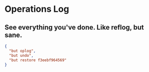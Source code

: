 # Operations Log

## See everything you've done. Like reflog, but sane.

```json
{
  "but oplog", 
  "but undo", 
  "but restore f3eebf964569"
}
```
